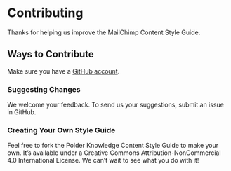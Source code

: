 # Contributing

Thanks for helping us improve the MailChimp Content Style Guide.

## Ways to Contribute

Make sure you have a [GitHub account](https://github.com/signup/free).

### Suggesting Changes

We welcome your feedback. To send us your suggestions, submit an issue in GitHub.

### Creating Your Own Style Guide

Feel free to fork the Polder Knowledge Content Style Guide to make your own. It’s available under a Creative Commons Attribution-NonCommercial 4.0 International License. We can’t wait to see what you do with it!
